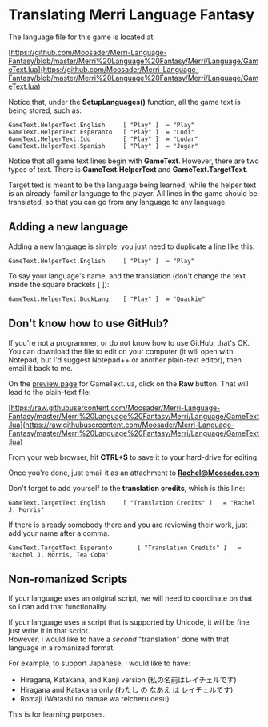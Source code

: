 # Translating Merri Language Fantasy

The language file for this game is located at:

[https://github.com/Moosader/Merri-Language-Fantasy/blob/master/Merri%20Language%20Fantasy/Merri/Language/GameText.lua](https://github.com/Moosader/Merri-Language-Fantasy/blob/master/Merri%20Language%20Fantasy/Merri/Language/GameText.lua)

Notice that, under the **SetupLanguages()** function, all the game text is being stored, such as:

    GameText.HelperText.English		[ "Play" ] 	= "Play"
    GameText.HelperText.Esperanto	[ "Play" ] 	= "Ludi"
    GameText.HelperText.Ido			[ "Play" ] 	= "Ludar"
    GameText.HelperText.Spanish		[ "Play" ] 	= "Jugar"

Notice that all game text lines begin with **GameText**.  However, there are two types of text.  There is **GameText.HelperText** and **GameText.TargetText**.

Target text is meant to be the language being learned, while the helper text is an already-familiar language to the player. All lines in the game should be translated, so that you can go from any language to any language.

## Adding a new language

Adding a new language is simple, you just need to duplicate a line like this:

    GameText.HelperText.English		[ "Play" ] 	= "Play"

To say your language's name, and the translation (don't change the text inside the square brackets [ ]):

    GameText.HelperText.DuckLang	[ "Play" ] 	= "Quackie"

## Don't know how to use GitHub?

If you're not a programmer, or do not know how to use GitHub, that's OK. 
You can download the file to edit on your computer (it will open with Notepad, but I'd suggest
Notepad++ or another plain-text editor), then email it back to me.

On the [preview page](https://github.com/Moosader/Merri-Language-Fantasy/blob/master/Merri%20Language%20Fantasy/Merri/Language/GameText.lua)
for GameText.lua, click on the **Raw** button.  That will lead to the plain-text file:

[https://raw.githubusercontent.com/Moosader/Merri-Language-Fantasy/master/Merri%20Language%20Fantasy/Merri/Language/GameText.lua](https://raw.githubusercontent.com/Moosader/Merri-Language-Fantasy/master/Merri%20Language%20Fantasy/Merri/Language/GameText.lua)

From your web browser, hit **CTRL+S** to save it to your hard-drive for editing.

Once you're done, just email it as an attachment to **Rachel@Moosader.com**

Don't forget to add yourself to the **translation credits**, which is this line:

    GameText.TargetText.English		[ "Translation Credits" ]	= "Rachel J. Morris"

If there is already somebody there and you are reviewing their work, just add your name after a comma.

    GameText.TargetText.Esperanto		[ "Translation Credits" ]	= "Rachel J. Morris, Tea Coba"

## Non-romanized Scripts

If your language uses an original script, we will need to coordinate on that so I can add that functionality.

If your language uses a script that is supported by Unicode, it will be fine, just write it in that script.  
However, I would like to have a *second* "translation" done with that language in a romanized format.

For example, to support Japanese, I would like to have:

* Hiragana, Katakana, and Kanji version (私の名前はレイチェルです)
* Hiragana and Katakana only (わたし の なあえ は レイチェルです)
* Romaji (Watashi no namae wa reicheru desu)

This is for learning purposes.


